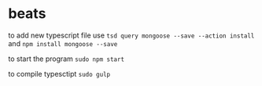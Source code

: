 # beats
 to add new typescript file use ```tsd query mongoose --save --action install```
 and  ```npm install mongoose --save```
 
 to start the program
  ```sudo npm start```
 
 to compile typesctipt
 ```sudo gulp```
